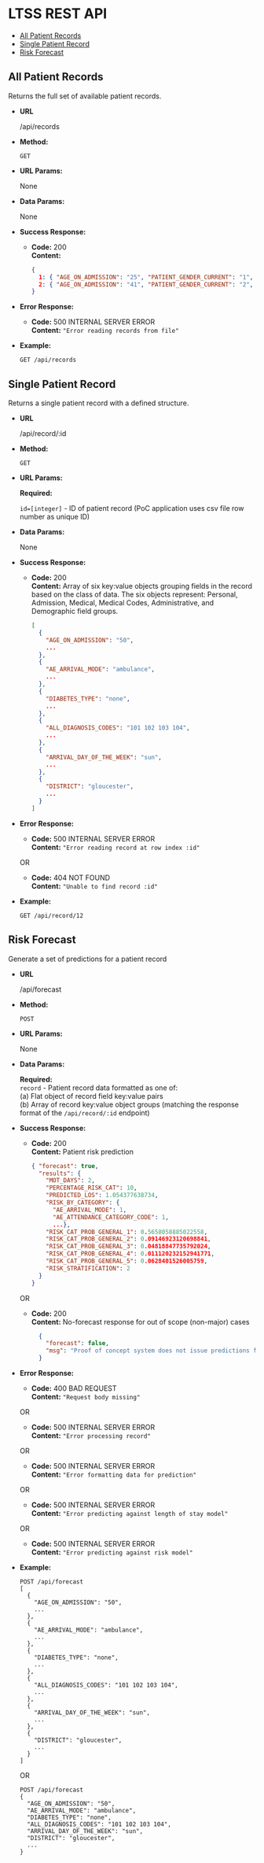 # LTSS REST API

- [All Patient Records](#all-patient-records)
- [Single Patient Record](#single-patient-record)
- [Risk Forecast](#risk-forecast)

**All Patient Records**
----
  Returns the full set of available patient records.

* **URL**
  
  /api/records
  
* **Method:**
  
  `GET`
  
* **URL Params:**
  
  None
  
* **Data Params:**
  
  None
  
* **Success Response:**
  
  * **Code:** 200 <br />
    **Content:** <br />
      ```json
      {
        1: { "AGE_ON_ADMISSION": "25", "PATIENT_GENDER_CURRENT": "1", "DIVISION_NAME_AT_ADMISSION": "medical", ... },
        2: { "AGE_ON_ADMISSION": "41", "PATIENT_GENDER_CURRENT": "2", "DIVISION_NAME_AT_ADMISSION": "surgical", ... }, 
      }
      ```
    
* **Error Response:**
  
  * **Code:** 500 INTERNAL SERVER ERROR <br />
    **Content:** `"Error reading records from file"`
    
* **Example:**
  
  `GET /api/records`

**Single Patient Record**
----
  Returns a single patient record with a defined structure. 

* **URL**
  
  /api/record/:id
  
* **Method:**
  
  `GET`
  
* **URL Params:**
  
  **Required:**
  
    `id=[integer]` - ID of patient record (PoC application uses csv file row number as unique ID)
  
* **Data Params:**
  
  None

* **Success Response:**
  
  * **Code:** 200 <br />
    **Content:** Array of six key:value objects grouping fields in the record based on the class of data. 
    The six objects represent: Personal, Admission, Medical, Medical Codes, Administrative, and Demographic field groups.<br />
      ```json
      [
        {
          "AGE_ON_ADMISSION": "50",
          ...
        },
        {
          "AE_ARRIVAL_MODE": "ambulance",
          ...
        },
        {
          "DIABETES_TYPE": "none",
          ...
        },
        {
          "ALL_DIAGNOSIS_CODES": "101 102 103 104",
          ...
        },
        {
          "ARRIVAL_DAY_OF_THE_WEEK": "sun",
          ...
        },
        {
          "DISTRICT": "gloucester",
          ...
        }
      ]
      ```
    
* **Error Response:**
  
  * **Code:** 500 INTERNAL SERVER ERROR <br />
    **Content:** `"Error reading record at row index :id"`
    
  OR

  * **Code:** 404 NOT FOUND <br />
    **Content:** `"Unable to find record :id"`
    
* **Example:**
  
  `GET /api/record/12`

**Risk Forecast**
----
  Generate a set of predictions for a patient record

* **URL**
  
  /api/forecast
  
* **Method:**
  
  `POST`
  
* **URL Params:**
  
  None
  
* **Data Params:**
  
  **Required:**  
    `record` - Patient record data formatted as one of:  
      (a) Flat object of record field key:value pairs  
      (b) Array of record key:value object groups (matching the response format of the `/api/record/:id` endpoint)

* **Success Response:**
  
  * **Code:** 200 <br />
    **Content:** Patient risk prediction 
      ```json
      { "forecast": true,
        "results": {
          "MOT_DAYS": 2,
          "PERCENTAGE_RISK_CAT": 10,
          "PREDICTED_LOS": 1.054377638734,
          "RISK_BY_CATEGORY": {
            "AE_ARRIVAL_MODE": 1,
            "AE_ATTENDANCE_CATEGORY_CODE": 1,
            ...},
          "RISK_CAT_PROB_GENERAL_1": 0.5658058885022558,
          "RISK_CAT_PROB_GENERAL_2": 0.09146923120698841,
          "RISK_CAT_PROB_GENERAL_3": 0.04818847735792024,
          "RISK_CAT_PROB_GENERAL_4": 0.011120232152941771,
          "RISK_CAT_PROB_GENERAL_5": 0.0628401526005759,
          "RISK_STRATIFICATION": 2
        }
      }
      ```
  
  OR

  * **Code:** 200 <br />
    **Content:** No-forecast response for out of scope (non-major) cases
      ```json
        {
          "forecast": false,
          "msg": "Proof of concept system does not issue predictions for non-major cases"
        }
      ```
    
* **Error Response:**
  * **Code:** 400 BAD REQUEST <br />
    **Content:** `"Request body missing"`
    
  OR

  * **Code:** 500 INTERNAL SERVER ERROR <br />
    **Content:** `"Error processing record"`
    
  OR
  
  * **Code:** 500 INTERNAL SERVER ERROR <br />
    **Content:** `"Error formatting data for prediction"`
    
  OR

  * **Code:** 500 INTERNAL SERVER ERROR <br />
    **Content:** `"Error predicting against length of stay model"`
    
  OR

  * **Code:** 500 INTERNAL SERVER ERROR <br />
    **Content:** `"Error predicting against risk model"`
    
* **Example:**

  ```shell
  POST /api/forecast
  [
    {
      "AGE_ON_ADMISSION": "50",
      ...
    },
    {
      "AE_ARRIVAL_MODE": "ambulance",
      ...
    },
    {
      "DIABETES_TYPE": "none",
      ...
    },
    {
      "ALL_DIAGNOSIS_CODES": "101 102 103 104",
      ...
    },
    {
      "ARRIVAL_DAY_OF_THE_WEEK": "sun",
      ...
    },
    {
      "DISTRICT": "gloucester",
      ...
    }
  ]
  ```
  
  OR

  ```shell
  POST /api/forecast
  {
    "AGE_ON_ADMISSION": "50",
    "AE_ARRIVAL_MODE": "ambulance",
    "DIABETES_TYPE": "none",
    "ALL_DIAGNOSIS_CODES": "101 102 103 104",
    "ARRIVAL_DAY_OF_THE_WEEK": "sun",
    "DISTRICT": "gloucester",
    ...
  }
  ```
